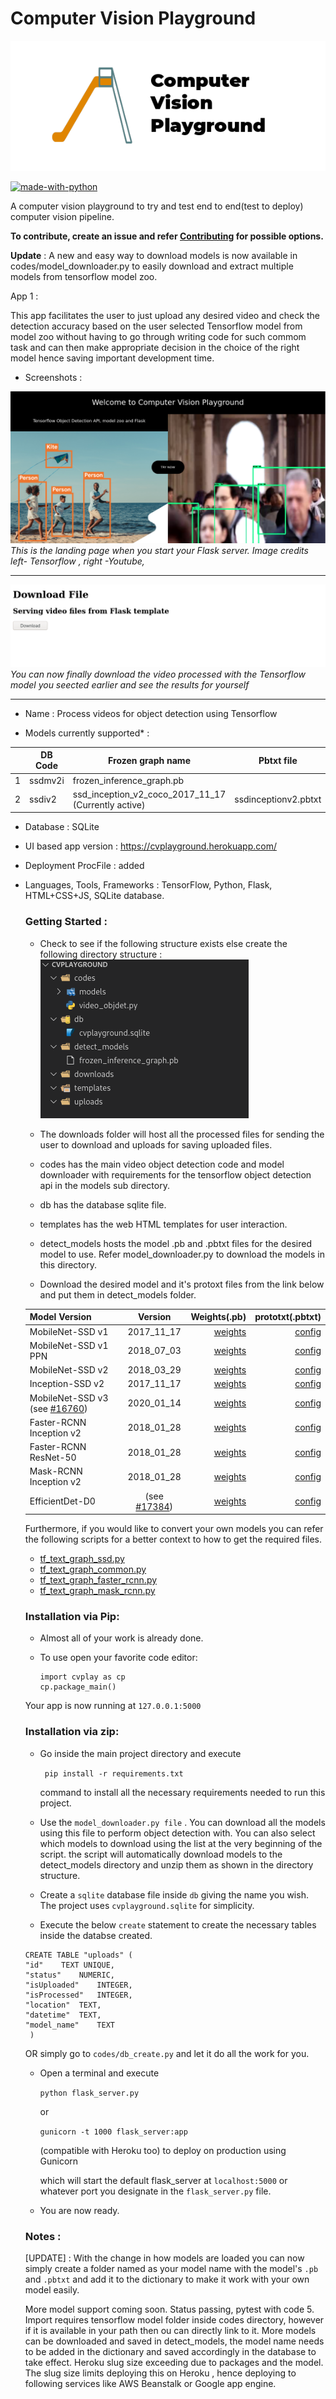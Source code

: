 # Computer Vision Playground

<p align="center">
  <img src="https://raw.githubusercontent.com/ashwin-phadke/cvplayground/master/readme_assets/logo.png" alt="Logo from pixabay images"/>
</p>

[![made-with-python](https://img.shields.io/badge/Made%20with-Python-1f425f.svg)](https://www.python.org/)

A computer vision playground to try and test end to end(test to deploy) computer vision pipeline. 

 **To contribute, create an issue and refer [Contributing](https://github.com/ashwin-phadke/cvplayground/blob/master/CONTRIBUTING.md) for possible options.**


**Update** : A new and easy way to download models is now available in codes/model_downloader.py to easily download and extract multiple models from tensorflow model zoo.

App 1 : 

This app facilitates the user to just upload any desired video and check the detection accuracy based on the user selected Tensorflow model from model zoo without having to go through writing code for such commom task and can then make appropriate decision in the choice of the right model hence saving important development time.
- Screenshots :

![Landing Page of the app](https://raw.githubusercontent.com/ashwin-phadke/cvplayground/master/readme_assets/landing_page.png)
*This is the landing page when you start your Flask server. Image credits left- Tensorflow , right -Youtube,*
______________________________________________________________________________________

![Processed Video page](https://raw.githubusercontent.com/ashwin-phadke/cvplayground/master/readme_assets/processed_download_page.png)
*You can now finally download the video processed with the Tensorflow model you seected earlier and see the results for yourself*

_________________________________________________________________________________________

  
- Name : Process videos for object detection using Tensorflow

- Models currently supported* : 

|                |DB Code                          |Frozen graph name                         |Pbtxt file
|----------------|-------------------------------|-----------------------------|-----------------------------|
|1|ssdmv2i            |frozen_inference_graph.pb          |
|2          |ssdiv2            |ssd_inception_v2_coco_2017_11_17    (Currently active)       | ssdinceptionv2.pbtxt|


- Database : SQLite

- UI based app version : https://cvplayground.herokuapp.com/

- Deployment ProcFile : added

- Languages, Tools, Frameworks : TensorFlow, Python, Flask, HTML+CSS+JS, SQLite database.

    ### Getting Started :

    - Check to see if the following structure exists else create the following directory structure : 
    ![Directory Structure](dir_struct.jpg?raw=true "Title")

    - The downloads folder will host all the processed files for sending the user to download and uploads for saving uploaded files.

    - codes has the main video object detection code and model downloader with requirements for the tensorflow object detection api
    in the models sub directory.

    - db has the database sqlite file.

    - templates has the web HTML templates for user interaction.

    - detect_models hosts the model .pb and .pbtxt files for the desired model to use. Refer model_downloader.py to download the models in this directory.

    - Download the desired model and it's protoxt files from the link below and put them in detect_models folder.

    | Model Version  |  Version   |   Weights(.pb)   |   prototxt(.pbtxt)    |
    |----------|:-------------:|------:|-----:|
    |MobileNet-SSD v1 | 2017\_11\_17 | [weights](http://download.tensorflow.org/models/object_detection/ssd_mobilenet_v1_coco_2017_11_17.tar.gz) | [config](https://github.com/opencv/opencv_extra/blob/master/testdata/dnn/ssd_mobilenet_v1_coco_2017_11_17.pbtxt) 
    |MobileNet-SSD v1 PPN |2018\_07\_03| [weights](http://download.tensorflow.org/models/object_detection/ssd_mobilenet_v1_ppn_shared_box_predictor_300x300_coco14_sync_2018_07_03.tar.gz) |[config](https://github.com/opencv/opencv_extra/blob/master/testdata/dnn/ssd_mobilenet_v1_ppn_coco.pbtxt) 
    |MobileNet-SSD v2| 2018\_03\_29 |[weights](http://download.tensorflow.org/models/object_detection/ssd_mobilenet_v2_coco_2018_03_29.tar.gz) |[config](https://github.com/opencv/opencv_extra/blob/master/testdata/dnn/ssd_mobilenet_v2_coco_2018_03_29.pbtxt)|
    |Inception-SSD v2 |2017\_11\_17| [weights](http://download.tensorflow.org/models/object_detection/ssd_inception_v2_coco_2017_11_17.tar.gz) |[config](https://github.com/opencv/opencv_extra/blob/master/testdata/dnn/ssd_inception_v2_coco_2017_11_17.pbtxt) |
    |MobileNet-SSD v3 (see [\#16760](https://github.com/opencv/opencv/pull/16760)) |2020\_01\_14 |[weights](http://download.tensorflow.org/models/object_detection/ssd_mobilenet_v3_large_coco_2020_01_14.tar.gz) |[config](https://gist.github.com/dkurt/54a8e8b51beb3bd3f770b79e56927bd7) |
    |Faster-RCNN Inception v2| 2018\_01\_28 |[weights](http://download.tensorflow.org/models/object_detection/faster_rcnn_inception_v2_coco_2018_01_28.tar.gz) |[config](https://github.com/opencv/opencv_extra/blob/master/testdata/dnn/faster_rcnn_inception_v2_coco_2018_01_28.pbtxt) |
    |Faster-RCNN ResNet-50 |2018\_01\_28 |[weights](http://download.tensorflow.org/models/object_detection/faster_rcnn_resnet50_coco_2018_01_28.tar.gz)| [config](https://github.com/opencv/opencv_extra/blob/master/testdata/dnn/faster_rcnn_resnet50_coco_2018_01_28.pbtxt)|
    |Mask-RCNN Inception v2| 2018\_01\_28| [weights](http://download.tensorflow.org/models/object_detection/mask_rcnn_inception_v2_coco_2018_01_28.tar.gz)| [config](https://github.com/opencv/opencv_extra/blob/master/testdata/dnn/mask_rcnn_inception_v2_coco_2018_01_28.pbtxt)|
    |EfficientDet-D0 |(see [\#17384](https://github.com/opencv/opencv/pull/17384))  | [weights](https://www.dropbox.com/s/9mqp99fd2tpuqn6/efficientdet-d0.pb?dl=1)| [config](https://github.com/opencv/opencv_extra/blob/master/testdata/dnn/efficientdet-d0.pbtxt) |


    Furthermore, if you would like to convert your own models you can refer the following scripts for a better context to how to get the required files.
    * [tf\_text\_graph\_ssd.py](https://github.com/opencv/opencv/blob/master/samples/dnn/tf_text_graph_ssd.py)
    * [tf\_text\_graph\_common.py](https://github.com/opencv/opencv/blob/master/samples/dnn/tf_text_graph_common.py)
    * [tf\_text\_graph\_faster\_rcnn.py](https://github.com/opencv/opencv/blob/master/samples/dnn/tf_text_graph_faster_rcnn.py)
    * [tf\_text\_graph\_mask\_rcnn.py](https://github.com/opencv/opencv/blob/master/samples/dnn/tf_text_graph_mask_rcnn.py)

  ### Installation via Pip:
    - Almost all of your work is already done.
    - To use open your favorite code editor:

      ```
      import cvplay as cp
      cp.package_main()
      ```

    Your app is now running at `127.0.0.1:5000`

    ### Installation via zip:

    - Go inside the main project directory and execute  

        ``` pip install -r requirements.txt```

      command to install all the necessary requirements needed to run this project.

    - Use the `model_downloader.py file` . You can download all the models using this file to perform object detection with. 
    You can also select which models to download using the list at the very beginning of the script. 
    the script will automatically download models to the detect_models directory and unzip them as shown in the directory structure.

    - Create a `sqlite` database file inside `db` giving the name you wish. The project uses `cvplayground.sqlite` for simplicity.

    - Execute the below `create` statement to create the necessary tables inside the databse created.

    ```
    CREATE TABLE "uploads" (
	"id"	TEXT UNIQUE,
	"status"	NUMERIC,
	"isUploaded"	INTEGER,
	"isProcessed"	INTEGER,
	"location"	TEXT,
	"datetime"	TEXT,
	"model_name"	TEXT
     )

    ```

    OR simply go to `codes/db_create.py` and let it do all the work for you.
    - Open a terminal and execute 

        ``` python flask_server.py ```     

        or

        ```gunicorn -t 1000 flask_server:app```
        
        (compatible with Heroku too) to deploy on production using Gunicorn

      which will start the default flask_server at `localhost:5000` or whatever port you designate in the `flask_server.py` file.

    - You are now ready.

    ### Notes : 
    [UPDATE] :  With the change in how models are loaded you can now simply create a folder named as your model name with the model's `.pb` and `.pbtxt` and add it to the dictionary to make it work with your own model easily.

    
    More model support coming soon. Status passing, pytest with code 5. Import requires tensorflow model folder inside codes directory, however if it is available in your path then ou can directly link to it. 
    More models can be downloaded and saved in detect_models, the model name needs to be added in the dictionary and saved accordingly in the database to take effect.
    Heroku slug size exceeding due to packages and the model.
    The slug size limits deploying this on Heroku , hence deploying to following services like AWS Beanstalk or Google app engine.

